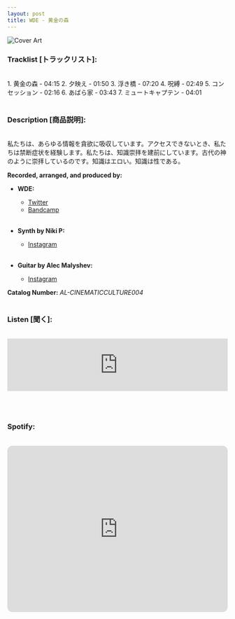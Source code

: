 ```yaml
---
layout: post
title: WDE - 黄金の森
---
```


![Cover Art]({{site.baseurl}}/assets/images/黄金の森-Cover.jpg)


### Tracklist [トラックリスト]:
<br/>
1. 黄金の森 - 04:15
2. 夕映え - 01:50
3. 浮き橋 - 07:20
4. 呪縛 - 02:49
5. コンセッション - 02:16
6. あばら家 - 03:43
7. ミュートキャプテン - 04:01 <br/><br/>

### Description [商品説明]:
<br/>
私たちは、あらゆる情報を貪欲に吸収しています。アクセスできないとき、私たちは禁断症状を経験します。私たちは、知識崇拝を建前にしています。古代の神のように崇拝しているのです。知識はエロい。知識は性である。

**Recorded, arranged, and produced by:**

* **WDE:**
  * [Twitter](https://twitter.com/wde_log)
  * [Bandcamp](https://wetdreamsexciter.bandcamp.com)<br/><br/>

* **Synth by Niki P:**
  * [Instagram](https://instagram.com/beatsbleeps/)<br/><br/>

* **Guitar by Alec Malyshev:**
  * [Instagram](https://instagram.com/blackhumourgeneration)

**Catalog Number:** _AL-CINEMATICCULTURE004_ <br/><br/>

### Listen [聞く]:
<br/>
<iframe style="border: 0; width: 100%; height: 120px;" src="https://bandcamp.com/EmbeddedPlayer/album=2495175046/size=large/bgcol=ffffff/linkcol=333333/tracklist=false/artwork=small/transparent=true/" seamless><a href="https://angellips.bandcamp.com/album/the-golden-forest">黄金の森 ｢The Golden Forest｣ by WDE</a></iframe>

<br/><br/>

### Spotify:
<br/>
<iframe style="border-radius:12px" src="https://open.spotify.com/embed/album/2C3LqDZYuWHeBldWoAvGWf?utm_source=generator&theme=0" width="100%" height="380" frameBorder="0" allowfullscreen="" allow="autoplay; clipboard-write; encrypted-media; fullscreen; picture-in-picture"></iframe>

<br/><br/>
